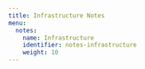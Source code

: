 ```yaml
---
title: Infrastructure Notes
menu:
  notes:
    name: Infrastructure
    identifier: notes-infrastructure
    weight: 10
---
```

